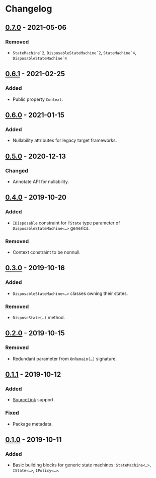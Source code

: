 # Changelog

## [0.7.0] - 2021-05-06
### Removed
- ``StateMachine`2``, ``DisposableStateMachine`2``, ``StateMachine`4``, ``DisposableStateMachine`4``

## [0.6.1] - 2021-02-25
### Added
- Public property `Context`.

## [0.6.0] - 2021-01-15
### Added
- Nullability attributes for legacy target frameworks.

## [0.5.0] - 2020-12-13
### Changed
- Annotate API for nullability.

## [0.4.0] - 2019-10-20
### Added
- `IDisposable` constraint for `TState` type parameter of `DisposableStateMachine<…>` generics.

### Removed
- Context constraint to be nonnull.

## [0.3.0] - 2019-10-16
### Added
- `DisposableStateMachine<…>` classes owning their states.

### Removed
- `DisposeState(…)` method.

## [0.2.0] - 2019-10-15
### Removed
- Redundant parameter from `OnRemain(…)` signature.

## [0.1.1] - 2019-10-12
### Added
- [SourceLink](https://github.com/dotnet/sourcelink) support.

### Fixed
- Package metadata.

## [0.1.0] - 2019-10-11
### Added
- Basic building blocks for generic state machines: `StateMachine<…>`, `IState<…>`, `IPolicy<…>`.

[Unreleased]: https://github.com/qbit86/machinery/compare/machinery-0.7.0...HEAD
[0.7.0]: https://github.com/qbit86/machinery/compare/machinery-0.6.1...machinery-0.7.0
[0.6.1]: https://github.com/qbit86/machinery/compare/machinery-0.6.0...machinery-0.6.1
[0.6.0]: https://github.com/qbit86/machinery/compare/machinery-0.5.0...machinery-0.6.0
[0.5.0]: https://github.com/qbit86/machinery/compare/machinery-0.4.0...machinery-0.5.0
[0.4.0]: https://github.com/qbit86/machinery/compare/machinery-0.3.0...machinery-0.4.0
[0.3.0]: https://github.com/qbit86/machinery/compare/machinery-0.2.0...machinery-0.3.0
[0.2.0]: https://github.com/qbit86/machinery/compare/machinery-0.1.1...machinery-0.2.0
[0.1.1]: https://github.com/qbit86/machinery/compare/machinery-0.1.0...machinery-0.1.1
[0.1.0]: https://github.com/qbit86/machinery/releases/tag/machinery-0.1.0
